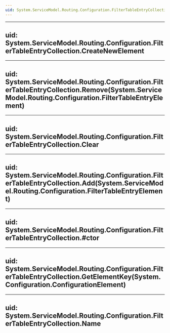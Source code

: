 ```yaml
---
uid: System.ServiceModel.Routing.Configuration.FilterTableEntryCollection
---
```


---
uid: System.ServiceModel.Routing.Configuration.FilterTableEntryCollection.CreateNewElement
---

---
uid: System.ServiceModel.Routing.Configuration.FilterTableEntryCollection.Remove(System.ServiceModel.Routing.Configuration.FilterTableEntryElement)
---

---
uid: System.ServiceModel.Routing.Configuration.FilterTableEntryCollection.Clear
---

---
uid: System.ServiceModel.Routing.Configuration.FilterTableEntryCollection.Add(System.ServiceModel.Routing.Configuration.FilterTableEntryElement)
---

---
uid: System.ServiceModel.Routing.Configuration.FilterTableEntryCollection.#ctor
---

---
uid: System.ServiceModel.Routing.Configuration.FilterTableEntryCollection.GetElementKey(System.Configuration.ConfigurationElement)
---

---
uid: System.ServiceModel.Routing.Configuration.FilterTableEntryCollection.Name
---
